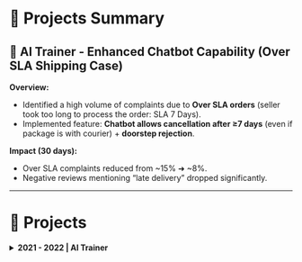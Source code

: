 
# 📂 Projects Summary  

## 🚀 AI Trainer - Enhanced Chatbot Capability (Over SLA Shipping Case)  

**Overview:**  
- Identified a high volume of complaints due to **Over SLA orders** (seller took too long to process the order: SLA 7 Days).
- Implemented feature: **Chatbot allows cancellation after ≥7 days** (even if package is with courier) + **doorstep rejection**.  

**Impact (30 days):**  
- Over SLA complaints reduced from ~15% ➜ ~8%. 
- Negative reviews mentioning “late delivery” dropped significantly.

---

# 📂 Projects  

<details>
<summary><b>2021 - 2022 | AI Trainer</b></summary>  

## 🚀 Project: Enhanced Chatbot Capability - Over SLA Shipping Case  

---

### **📌 Background**  
A recurring issue of **Over SLA orders** was identified:  
- **Order Flow (Before Enhancement):**

![Previous Flow](https://github.com/adhaafriza/afriza-s_portfolio/blob/main/Initial%20Order%20Flow.jpg)

- **Issues:**  
  - If seller takes full 7 days, customer's wait time can exceed **10 days**.  
  - Customers **cannot cancel** after courier handover, even if order is late.  
  - Result: **Negative reviews & CSAT drop**.

---

### **💡 Solution**  
- **Initial proposal:** Reduce seller SLA 7 ➜ 3 days (**Stakeholder can't fulfill**).
- **Implemented enhancement:**  
  - If order **in process ≥7 days**, chatbot offers **cancellation** (even after courier handover).  
  - Customers can **reject package at doorstep** (if the package is over the estimated SLA) → package returned automatically.  

---

### **🔄 Process Flow**  

**Previous Flow:**  

![Previous Flow](https://github.com/adhaafriza/afriza-s_portfolio/blob/main/Initial%20Order%20Flow.jpg)

**Updated Flow:**  

![Updated Flow](https://github.com/adhaafriza/afriza-s_portfolio/blob/main/Implemented%20new%20SLA%20flow.jpg)

Customer is given the option to wait until the estimated SLA or cancel the order.

---

### **📊 Supporting Data**  

**Source Table:** `customer_complaints`  

| Column Name              | Data Type |
|--------------------------|-----------|
| order_id                 | VARCHAR   |
| customer_id              | VARCHAR   |
| complaint_reason         | VARCHAR   |
| order_status             | VARCHAR   |
| processing_days          | INT       |
| is_courier_handover      | CHAR      |
| is_cancellation_allowed  | CHAR      |
| csat_score               | INT       |
| complaint_date           | DATE      |

---

### **📌 Pre‑Enhancement Query (30 days)**  
```sql
SELECT 
    COUNT(*) AS total_complaints,
    SUM(CASE WHEN LOWER(complaint_reason) LIKE '%over sla%' THEN 1 ELSE 0 END) AS over_sla_complaints,
    SUM(CASE WHEN LOWER(complaint_reason) LIKE '%over sla%' THEN 1 ELSE 0 END) * 100.0 / COUNT(*) AS over_sla_percentage
FROM customer_complaints
WHERE complaint_date BETWEEN DATE '2021-04-01' AND DATE '2021-04-30';
```  

**Result:**  
| total_complaints | over_sla_complaints | over_sla_percentage |
|------------------|---------------------|---------------------|
| 980              | 147                 | 15.0                |

---

### **📌 Post‑Enhancement Query (30 days after launch)**  
```sql
WITH sla_stats AS (
    SELECT 
        CASE 
            WHEN complaint_date BETWEEN DATE '2021-04-01' AND DATE '2021-04-30' 
                THEN 'Before Enhancement'
            WHEN complaint_date BETWEEN DATE '2021-05-01' AND DATE '2021-05-30' 
                THEN 'After Enhancement'
        END AS period,
        complaint_reason
    FROM customer_complaints
    WHERE complaint_date BETWEEN DATE '2021-04-01' AND DATE '2021-05-30'
)

SELECT 
    period,
    COUNT(*) AS total_complaints,
    SUM(CASE WHEN LOWER(complaint_reason) LIKE '%over sla%' THEN 1 ELSE 0 END) AS over_sla_complaints,
    SUM(CASE WHEN LOWER(complaint_reason) LIKE '%over sla%' THEN 1 ELSE 0 END) * 100.0 / COUNT(*) AS over_sla_percentage
FROM sla_stats
GROUP BY period;
```  

**Result:**  
| Period                | Total Complaints | Over SLA Complaints | Over SLA % |
|-----------------------|------------------|---------------------|------------|
| Before Enhancement    | 980              | 147                 | 15.0       |
| After Enhancement     | 1020             | 82                  | 8.0        |

---

### **📉 Impact Visualization**  
```
Over SLA Complaint Rate (%)
Before Enhancement: ██████████░░░░░░░░░ 15.0%
After Enhancement : ██████░░░░░░░░░░░░░ 8.0%
```  

**📈 Summary:** After running the enhancement for 30 days, **Over SLA complaints dropped from ~15% to ~8%** and **CSAT for SLA-related cases improved by +12 points**.

</details>  
